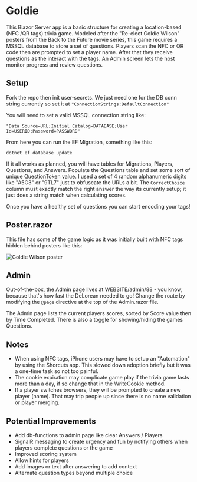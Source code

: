 # Goldie

This Blazor Server app is a basic structure for creating a location-based (NFC /QR tags) trivia game.  Modeled after the "Re-elect Goldie Wilson" posters from the Back to the Future movie series, this game requires a MSSQL database to store a set of questions.  Players scan the NFC or QR code then are prompted to set a player name. After that they receive questions as the interact with the tags.  An Admin screen lets the host monitor progress and review questions.

## Setup

Fork the repo then init user-secrets.  We just need one for the DB conn string currently so set it at `"ConnectionStrings:DefaultConnection"`

You will need to set a valid MSSQL connection string like:

```"Data Source=URL;Initial Catalog=DATABASE;User Id=USERID;Password=PASSWORD"```

From here you can run the EF Migration, something like this:

```dotnet ef database update```

If it all works as planned, you will have tables for Migrations, Players, Questions, and Answers.  Populate the Questions table and set some sort of unique QuestionToken value.  I used a set of 4 random alphanumeric digits like "A5G3" or "9TL7" just to obfuscate the URLs a bit.  The `CorrectChoice` column must exactly match the right answer the way its currently setup; it just does a string match when calculating scores.

Once you have a healthy set of questions you can start encoding your tags!

## Poster.razor

This file has some of the game logic as it was initially built with NFC tags hidden behind posters like this:

![Goldie Wilson poster](https://github.com/shanabus/goldie/blob/main/Goldie/wwwroot/images/goldie-wilson.png?raw=true)

## Admin

Out-of-the-box, the Admin page lives at WEBSITE/admin/88 - you know, because that's how fast the DeLorean needed to go!  Change the route by modifying the `@page` directive at the top of the Admin.razor file.

The Admin page lists the current players scores, sorted by Score value then by Time Completed.  There is also a toggle for showing/hiding the games Questions.

## Notes 
- When using NFC tags, iPhone users may have to setup an "Automation" by using the Shorcuts app.  This slowed down adoption briefly but it was a one-time task so not too painful.
- The cookie expiration may complicate game play if the trivia game lasts more than a day, if so change that in the WriteCookie method.
- If a player switches browsers, they will be prompted to create a new player (name). That may trip people up since there is no name validation or player merging.

## Potential Improvements
- Add db-functions to admin page like clear Answers / Players
- SignalR messaging to create urgency and fun by notifying others when players complete questions or the game
- Improved scoring system
- Allow hints for players
- Add images or text after answering to add context
- Alternate question types beyond multiple choice
